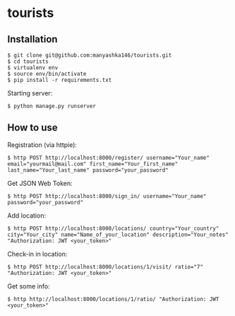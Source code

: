 # tourists

## Installation

    $ git clone git@github.com:manyashka146/tourists.git
    $ cd tourists
    $ virtualenv env
    $ source env/bin/activate
    $ pip install -r requirements.txt
       
Starting server:

    $ python manage.py runserver
    
## How to use

Registration (via httpie):

    $ http POST http://localhost:8000/register/ username="Your_name" email="yourmail@mail.com" first_name="Your_first_name" last_name="Your_last_name" password="your_password"  
    
Get JSON Web Token:

    $ http POST http://localhost:8000/sign_in/ username="Your_name" password="your_password"
    
Add location:

    $ http POST http://localhost:8000/locations/ country="Your_country" city="Your_city" name="Name_of_your_location" description="Your_notes" "Authorization: JWT <your_token>"
    
Check-in in location:

    $ http POST http://localhost:8000/locations/1/visit/ ratio="7" "Authorization: JWT <your_token>"
    
Get some info:

    $ http http://localhost:8000/locations/1/ratio/ "Authorization: JWT <your_token>"
